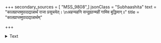 +++
secondary_sources = [ "MSS_9808",]
jsonClass = "Subhaashita"
text = "कालप्राप्तमुपादद्यान्नार्थं राजा प्रसूचयेत्।  \nअहन्यहनि सन्दुह्यान्महीं गामिव बुद्धिमान्॥"
title = "कालप्राप्तमुपादद्यान्नार्थम्"

+++

<details><summary>Text</summary>

कालप्राप्तमुपादद्यान्नार्थं राजा प्रसूचयेत्।  
अहन्यहनि सन्दुह्यान्महीं गामिव बुद्धिमान्॥
</details>

